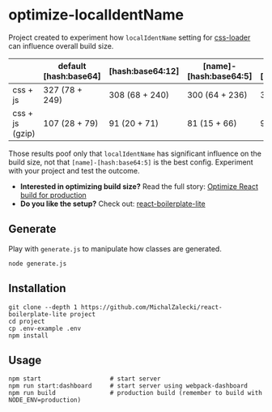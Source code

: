 # optimize-localIdentName

Project created to experiment how `localIdentName` setting for [css-loader](https://github.com/webpack-contrib/css-loader) can influence overall build size.

|                 | default [hash:base64]    | [hash:base64:12] | [name]-[hash:base64:5] | [local]-[hash:base64:5] |
|-----------------|--------------------------|------------------|------------------------|-------------------------|
| css + js        | 327 (78 + 249)           | 308 (68 + 240)   | 300 (64 + 236)         | 330 (79 + 251)          |
| css + js (gzip) | 107 (28 + 79)            | 91 (20 + 71)     | 81 (15 + 66)           | 92 (23 + 69)            |

Those results poof only that `localIdentName` has significant influence on the build size, not that `[name]-[hash:base64:5]` is the best config. Experiment with your project and test the outcome.

* **Interested in optimizing build size?** Read the full story: [Optimize React build for production](https://michalzalecki.com/optimize-react-build-for-production-with-webpack/)
* **Do you like the setup?** Check out: [react-boilerplate-lite](https://github.com/MichalZalecki/react-boilerplate-lite)

## Generate

Play with `generate.js` to manipulate how classes are generated.

```
node generate.js
```

## Installation

```
git clone --depth 1 https://github.com/MichalZalecki/react-boilerplate-lite project
cd project
cp .env-example .env
npm install
```

## Usage

```
npm start                   # start server
npm run start:dashboard     # start server using webpack-dashboard
npm run build               # production build (remember to build with NODE_ENV=production)
```
